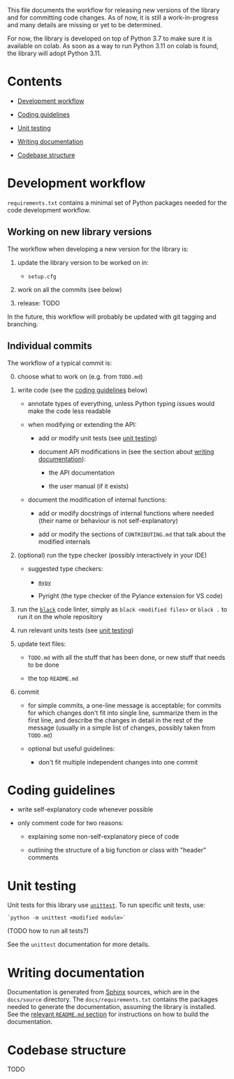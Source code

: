 This file documents the workflow for releasing new versions of the
library and for committing code changes. As of now, it is still a
work-in-progress and many details are missing or yet to be determined.

For now, the library is developed on top of Python 3.7 to make sure it
is available on colab. As soon as a way to run Python 3.11 on colab is
found, the library will adopt Python 3.11.

# Contents

- [Development workflow](#development-workflow)

- [Coding guidelines](#coding-guidelines)

- [Unit testing](#unit-testing)

- [Writing documentation](#writing-documentation)

- [Codebase structure](#codebase-structure)


# Development workflow

`requirements.txt` contains a minimal set of Python packages needed for
the code development workflow.

## Working on new library versions

The workflow when developing a new version for the library is:

1. update the library version to be worked on in:

	- `setup.cfg`

2. work on all the commits (see below)

3. release: TODO

In the future, this workflow will probably be updated with git tagging
and branching.

## Individual commits

The workflow of a typical commit is:

0. choose what to work on (e.g. from `TODO.md`)

1. write code (see the [coding guidelines](#coding-guidelines) below)

	- annotate types of everything, unless Python typing issues would
	make the code less readable
	
	- when modifying or extending the API:
	
		- add or modify unit tests (see [unit testing](#unit-testing))
	
		- document API modifications in (see the section about [writing
		documentation](#writing-documentation)):

			- the API documentation

			- the user manual (if it exists)
	
	- document the modification of internal functions:
		
		- add or modify docstrings of internal functions where needed
		(their name or behaviour is not self-explanatory)
		
		- add or modify the sections of `CONTRIBUTING.md` that talk
		about the modified internals

2. (optional) run the type checker (possibly interactively in your IDE)

	- suggested type checkers: 
	
		- [`mypy`](http://mypy-lang.org/)
		
		- Pyright (the type checker of the Pylance extension for VS
		code)

3. run the [`black`](https://github.com/psf/black) code linter, simply
   as `black <modified files>` or `black .` to run it on the whole
   repository

4. run relevant units tests (see [unit testing](#unit-testing))

5. update text files:

	- `TODO.md` with all the stuff that has been done, or new stuff that
	needs to be done

	- the top `README.md`

5. commit

	- for simple commits, a one-line message is acceptable; for commits
	for which changes don't fit into single line, summarize them in the
	first line, and describe the changes in detail in the rest of the
	message (usually in a simple list of changes, possibly taken from
	`TODO.md`)
	
	- optional but useful guidelines:
		
		- don't fit multiple independent changes into one commit


# Coding guidelines
	
- write self-explanatory code whenever possible

- only comment code for two reasons:
	
	- explaining some non-self-explanatory piece of code
	
	- outlining the structure of a big function or class with "header"
	comments


# Unit testing

Unit tests for this library use
[`unittest`](https://docs.python.org/3/library/unittest.html). To run
specific unit tests, use:

	`python -m unittest <modified module>`

(TODO how to run all tests?)

See the `unittest` documentation for more details.


# Writing documentation

Documentation is generated from
[Sphinx](https://www.sphinx-doc.org/en/master/#) sources, which are in
the `docs/source` directory. The `docs/requirements.txt` contains the
packages needed to generate the documentation, assuming the library is
installed. See the [relevant `README.md`
section](README.md#documentation) for instructions on how to build the
documentation.


# Codebase structure

TODO
